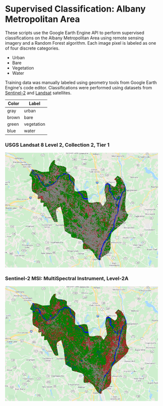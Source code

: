 # Supervised Classification: Albany Metropolitan Area

These scripts use the Google Earth Engine API to perform supervised classifications on the Albany Metropolitan Area using remote sensing imagery and a Random Forest algorithm. 
Each image pixel is labeled as one of four discrete categories.
* Urban
* Bare
* Vegetation
* Water

Training data was manually labeled using geometry tools from Google Earth Engine's code editor. Classifications were performed using datasets from 
[Sentinel-2](https://developers.google.com/earth-engine/datasets/catalog/COPERNICUS_S2_SR) and 
[Landsat](https://developers.google.com/earth-engine/datasets/catalog/LANDSAT_LC08_C02_T1_L2) satellites.

| Color | Label      |
| ----- | -----      |
| gray  | urban      |
| brown | bare       |
| green | vegetation |
| blue  | water      |

### USGS Landsat 8 Level 2, Collection 2, Tier 1
![](https://github.com/CordulaRobinson/GEE/blob/main/raymondeah/supervised_classification/images/s2_albany_classified.PNG)

### Sentinel-2 MSI: MultiSpectral Instrument, Level-2A
![](https://github.com/CordulaRobinson/GEE/blob/main/raymondeah/supervised_classification/images/landsat_albany_classified.PNG)
